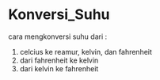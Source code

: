 # Konversi_Suhu

cara mengkonversi suhu dari :
1. celcius ke reamur, kelvin, dan fahrenheit
2. dari fahrenheit ke kelvin
3. dari kelvin ke fahrenheit
